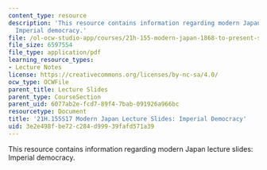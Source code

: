 ```yaml
---
content_type: resource
description: 'This resource contains information regarding modern Japan lecture slides:
  Imperial democracy.'
file: /ol-ocw-studio-app/courses/21h-155-modern-japan-1868-to-present-spring-2017/3e2e498fbe72c284d99939fafd571a39_MIT21H_155S17_ImperialDemo.pdf
file_size: 6597554
file_type: application/pdf
learning_resource_types:
- Lecture Notes
license: https://creativecommons.org/licenses/by-nc-sa/4.0/
ocw_type: OCWFile
parent_title: Lecture Slides
parent_type: CourseSection
parent_uid: 6077ab2e-fcd7-89f4-7bab-091926a966bc
resourcetype: Document
title: '21H.155S17 Modern Japan Lecture Slides: Imperial Democracy'
uid: 3e2e498f-be72-c284-d999-39fafd571a39
---
```

This resource contains information regarding modern Japan lecture slides: Imperial democracy.